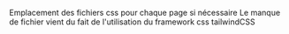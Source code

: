 Emplacement des fichiers css pour chaque page si nécessaire
Le manque de fichier vient du fait de l'utilisation du framework css tailwindCSS
